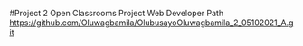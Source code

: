 #Project 2
Open Classrooms Project
Web Developer Path
https://github.com/Oluwagbamila/OlubusayoOluwagbamila_2_05102021_A.git
